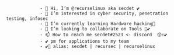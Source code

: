                  - 👋 Hi, I’m @recurselinux aka secdet 💕 
                 - 👀 I’m interested in cyber security, penetration testing, infosec
                 - 🌱 I’m currently learning Hardware hacking🤖
                 - 💞️ I’m looking to collaborate on Tools 💞️💕
                 - 📫 How to reach me secdet#2523 <- discord  😙✌️💕
                 - 💕 pm for applications to my team
                 - 💕👀 alias: secdet | recursec | recurselinux
         
<!---
recursec/recursec is a ✨ special ✨ repository because its `README.md` (this file) appears on your GitHub profile.
You can click the Preview link to take a look at your changes.
--->

